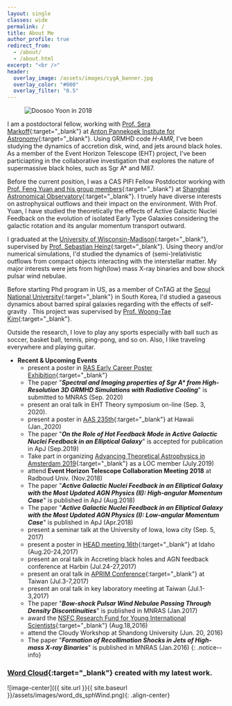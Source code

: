 ```yaml
---
layout: single
classes: wide
permalink: /
title: About Me
author_profile: true
redirect_from: 
  - /about/
  - /about.html
excerpt: "<br />"
header:
  overlay_image: /assets/images/cygA_banner.jpg
  overlay_color: "#000"
  overlay_filter: "0.5"
---
```


<!-- {% include figure image_path="/assets/images/ds_phot.jpg" alt="Doosoo Yoon in 2018" %}{: .align-right} -->

<figure style="width: 300px" class="align-right">
  <img src="{{ site.url }}{{ site.baseurl }}/assets/images/ds_phot.jpg" alt="Doosoo Yoon in 2018">
  <!-- <figcaption>Itty-bitty caption.</figcaption> -->
</figure>

I am a postdoctoral fellow, working with [Prof. Sera Markoff](http://www.seramarkoff.com/){:target="_blank"} at [Anton Pannekoek Institute for Astronomy](http://api.uva.nl/){:target="_blank"}.
Using GRMHD code _H-AMR_, I've been studying the dynamics of accretion disk, wind, and jets around black holes. As a member of the Event Horizon Telescope (EHT) project,
I've been particiapting in the collaborative investigation that explores the nature of supermassive black holes, such as Sgr A* and M87.

Before the current position,
I was a CAS PIFI Fellow Postdoctor working with [Prof. Feng Yuan and his group members](http://center.shao.ac.cn/fyuan){:target="_blank"} at [Shanghai Astronomical Observatory](http://english.shao.cas.cn/){:target="_blank"}.
I truely have diverse interests on astrophysical outflows and their impact on the environment. With Prof. Yuan, I have
studied the theoretically the effects of Active Galactic Nuclei Feedback on the evolution of isolated Early Type Galaxies
considering the galactic rotation and its angular momentum transport outward. 

I graduated at the [University of Wisconsin-Madison](http://www.astro.wisc.edu/){:target="_blank"}, supervised by [Prof. Sebastian Heinz](http://www.astro.wisc.edu/~heinzs){:target="_blank"}.
Using theory and/or numerical simulations, I'd studied the dynamics of (semi-)relativistic 
outflows from compact objects interacting with the interstellar matter. My major interests were
jets from high(low) mass X-ray binaries and bow shock pulsar wind nebulae.

Before starting Phd program in US, as a member of CnTAG at the [Seoul National University](http://astro2.snu.ac.kr/e_main.php){:target="_blank"} in South Korea, 
I'd studied a gaseous dynamics about barred spiral galaxies
regarding with the effects of self-gravity .
This project was supervised by [Prof. Woong-Tae Kim](http://astro.snu.ac.kr/~wkim/){:target="_blank"}.

Outside the research, I love to play any sports especially with ball such as soccer, basket ball, 
tennis, ping-pong, and so on. Also, I like traveling everywhere and playing guitar.


* **Recent & Upcoming Events** 
   * present a poster in [RAS Early Career Poster Exhibition](https://ras.ac.uk/ras-2020-posters){:target="_blank"}
   * The paper "***Spectral and Imaging properties of Sgr A\* from High-Resolution 3D GRMHD Simulations with Radiative Cooling***" is submitted to MNRAS (Sep. 2020)
   * present an oral talk in EHT Theory symposium on-line (Sep. 3, 2020). 
   * present a poster in [AAS 235th](https://aas.org/meetings/aas235){:target="_blank"} at Hawaii (Jan.,2020)
   * The paper "***On the Role of Hot Feedback Mode in Active Galactic Nuclei Feedback in an Elliptical Galaxy***" is accepted for publication in ApJ (Sep.2019)
   * Take part in organizing [Advancing Theoretical Astrophysics in Amsterdam 2019](https://collectiveastronomy.github.io/advancingtheoastro/){:target="_blank"} as a LOC member (July.2019) 
   * attend **Event Horizon Telescope Collaboration Meeting 2018** at Radboud Univ. (Nov.2018)
   * The paper "***Active Galactic Nuclei Feedback in an Elliptical Galaxy with the Most Updated AGN Physics (II): High-angular Momentum Case***" is published in ApJ (Aug.2018)
   * The paper "***Active Galactic Nuclei Feedback in an Elliptical Galaxy with the Most Updated AGN Physics (I): Low-angular Momentum Case***" is published in ApJ (Apr.2018)
   * present a seminar talk at the University of Iowa, Iowa city (Sep. 5, 2017)
   * present a poster in [HEAD meeting 16th](http://aas.org/meetings/head16){:target="_blank"} at Idaho (Aug.20-24,2017)
   * present an oral talk in Accreting black holes and AGN feedback conference at Harbin (Jul.24-27,2017) 
   * present an oral talk in [APRIM Conference](http://www.aprim2017.tw/){:target="_blank"} at Taiwan (Jul.3-7,2017)
   * present an oral talk in key laboratory meeting at Taiwan (Jul.1-3,2017)
   * The paper "***Bow-shock Pulsar Wind Nebulae Passing Through Density Discontinuities***" is published in MNRAS (Jan.2017)
   * award the [NSFC Research Fund for Young International Scientists](http://www.nsfc.gov.cn/publish/portal0/tab38/info51758.htm){:target="_blank"} (Aug.18,2016)
   * attend the Cloudy Workshop at Shandong University (Jun. 20, 2016)
   * The paper "***Formation of Recollimation Shocks in Jets of High-mass X-ray Binaries***" is published in MNRAS (Jan.2016)
{: .notice--info}
<!--   
   * present an oral talk in [Astrophysics Symposium](http://astrophysics.csp.escience.cn/dct/page/1) at Suzhou, China (Dec.4-6,2015)
   * award [CAS PIFI Fellowship](http://english.bic.cas.cn/AF/Fe/201507/t20150723_150727.html) starting from Jan., 2016
   * start postdoctoral position at Shanghai Astronomical Observatory (Nov.01,2015)
   * The paper "*Global Simulations of the Interaction of Microquasar Jets with a Stellar wind in High-Mass X-ray Binaries*" is accepted to ApJ (Jan.06,2015) 
   * award [Vilas Conference Presentation Fund](http://grad.wisc.edu/pd/vilas/conference/) 2014 Fall at UW-Madison
   * present a poster in [AAS 225th](http://aas.org/meetings/aas225) at Seattle, WA (Jan.04-08,2015)
   * present a poster in [Chandra Sience Symposium](http://cxc.harvard.edu/symposium_2014/) at Boston, MA (Nov.18-21,2014)
   * award the allocation of high-end computational resources in [the XSEDE](https://www.xsede.org/) starting from Sep., 2014
   * present an oral talk in  [APRIM 2014](http://www.aprim2014.org/) at DaeJeon in South Korea (Aug.18-22,2014)
   * present a poster in [HEAD meeting 14th](http://aas.org/meetings/head14) at Chicago (Aug.17-21,2014)
   * award [AAS International Travel Grant](http://aas.org/grants-and-prizes/international-travel-grants) for APRIM 2014 meeting
   * award [Vilas Conference Presentation Fund](http://grad.wisc.edu/pd/vilas/conference/) 2014 Spring at UW-Madison
   * present a poster in [AAS 223rd](http://aas.org/meetings/223rd-aas-meeting-washington-dc) at Washington (Jan.,2014) 
-->


### [Word Cloud](https://amueller.github.io/word_cloud/){:target="_blank"} created with my latest work.

![image-center]({{ site.url }}{{ site.baseurl }}/assets/images/word_ds_sphWind.png){: .align-center}

<!-- {% include figure image_path="/assets/images/word_ds_sphWind.png" alt="microquasar jet" %}{: .align-center} -->
